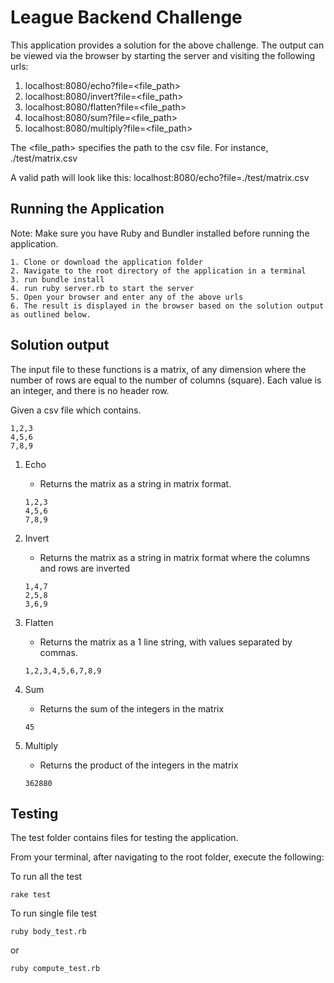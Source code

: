 # League Backend Challenge

This application provides a solution for the above challenge. The output can be viewed via the browser by starting the server and visiting the following urls:

1. localhost:8080/echo?file=<file_path>
2. localhost:8080/invert?file=<file_path>
3. localhost:8080/flatten?file=<file_path>
4. localhost:8080/sum?file=<file_path>
5. localhost:8080/multiply?file=<file_path>

The <file_path> specifies the path to the csv file. For instance, ./test/matrix.csv

A valid path will look like this: localhost:8080/echo?file=./test/matrix.csv

## Running the Application

Note: Make sure you have Ruby and Bundler installed before running the application.

```
1. Clone or download the application folder
2. Navigate to the root directory of the application in a terminal
3. run bundle install
4. run ruby server.rb to start the server
5. Open your browser and enter any of the above urls
6. The result is displayed in the browser based on the solution output as outlined below.
```

## Solution output

The input file to these functions is a matrix, of any dimension where the number of rows are equal to the number of columns (square). Each value is an integer, and there is no header row.

Given a csv file which contains.

```
1,2,3
4,5,6
7,8,9
```

1. Echo

   - Returns the matrix as a string in matrix format.

   ```
   1,2,3
   4,5,6
   7,8,9
   ```

2. Invert
   - Returns the matrix as a string in matrix format where the columns and rows are inverted
   ```
   1,4,7
   2,5,8
   3,6,9
   ```
3. Flatten
   - Returns the matrix as a 1 line string, with values separated by commas.
   ```
   1,2,3,4,5,6,7,8,9
   ```
4. Sum
   - Returns the sum of the integers in the matrix
   ```
   45
   ```
5. Multiply
   - Returns the product of the integers in the matrix
   ```
   362880
   ```

## Testing

The test folder contains files for testing the application.

From your terminal, after navigating to the root folder, execute the following:

To run all the test

```
rake test
```

To run single file test

```
ruby body_test.rb
```

or

```
ruby compute_test.rb
```
